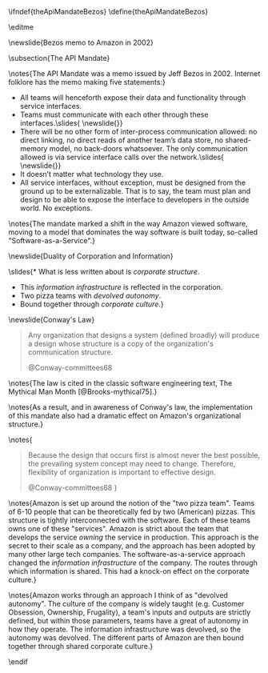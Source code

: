 \ifndef{theApiMandateBezos}
\define{theApiMandateBezos}

\editme

\newslide{Bezos memo to Amazon in 2002}

\subsection{The API Mandate}

\notes{The API Mandate was a memo issued by Jeff Bezos in 2002. Internet folklore has the memo making five statements:}

* All teams will henceforth expose their data and functionality through service interfaces.
* Teams must communicate with each other through these interfaces.\slides{
\newslide{}}
* There will be no other form of inter-process communication allowed: no direct linking, no direct reads of another team’s data store, no shared-memory model, no back-doors whatsoever. The only communication allowed is via service interface calls over the network.\slides{
\newslide{}}
* It doesn’t matter what technology they use.
* All service interfaces, without exception, must be designed from the ground up to be externalizable. That is to say, the team must plan and design to be able to expose the interface to developers in the outside world. No exceptions.

\notes{The mandate marked a shift in the way Amazon viewed software, moving to a model that dominates the way software is built today, so-called "Software-as-a-Service".}

\newslide{Duality of Corporation and Information}

\slides{* What is less written about is *corporate structure*.
* This *information infrastructure* is reflected in the corporation.
* Two pizza teams with *devolved autonomy*.
* Bound together through *corporate culture*.}

\newslide{Conway's Law}

> Any organization that designs a system (defined broadly) will produce a design whose structure is a copy of the organization's communication structure.
>
> @Conway-committees68

\notes{The law is cited in the classic software engineering text, The Mythical Man Month [@Brooks-mythical75].} 

\notes{As a result, and in awareness of Conway's law, the implementation of this mandate also had a dramatic effect on Amazon's organizational structure.}

\notes{
> Because the design that occurs first is almost never the best possible, the prevailing system concept may need to change. Therefore, flexibility of organization is important to effective design.
>
> @Conway-committees68
}

\notes{Amazon is set up around the notion of the "two pizza team". Teams of 6-10 people that can be theoretically fed by two (American) pizzas. This structure is tightly interconnected with the software. Each of these teams owns one of these "services". Amazon is strict about the team that develops the service *owning* the service in production. This approach is the secret to their scale as a company, and the approach has been adopted by many other large tech companies. The software-as-a-service approach changed the *information infrastructure* of the company. The routes through which information is shared. This had a knock-on effect on the corporate culture.}

\notes{Amazon works through an approach I think of as "devolved autonomy". The culture of the company is widely taught (e.g. Customer Obsession, Ownership, Frugality), a team's inputs and outputs are strictly defined, but within those parameters, teams have a great of autonomy in how they operate. The information infrastructure was devolved, so the autonomy was devolved. The different parts of Amazon are then bound together through shared corporate culture.}

\endif
